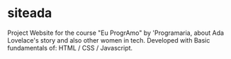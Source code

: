 # siteada
Project Website for the course "Eu ProgrAmo" by 'Programaria, about Ada Lovelace's story and also other women in tech. Developed with Basic fundamentals of: HTML / CSS / Javascript.

